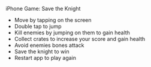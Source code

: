 iPhone Game: Save the Knight

* Move by tapping on the screen
* Double tap to jump
* Kill enemies by jumping on them to gain health
* Collect crates to increase your score and gain health
* Avoid enemies bones attack
* Save the knight to win
* Restart app to play again
